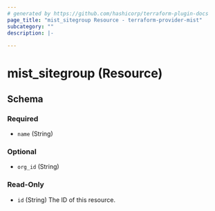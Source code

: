 ```yaml
---
# generated by https://github.com/hashicorp/terraform-plugin-docs
page_title: "mist_sitegroup Resource - terraform-provider-mist"
subcategory: ""
description: |-
  
---
```


# mist_sitegroup (Resource)





<!-- schema generated by tfplugindocs -->
## Schema

### Required

- `name` (String)

### Optional

- `org_id` (String)

### Read-Only

- `id` (String) The ID of this resource.
